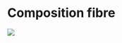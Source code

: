 # Composition fibre
<img src="https://github.com/U45842209/Composition-fibre/assets/70633064/5f4b4884-e878-41bd-b289-c5984eb494a3" style="width=100px">
